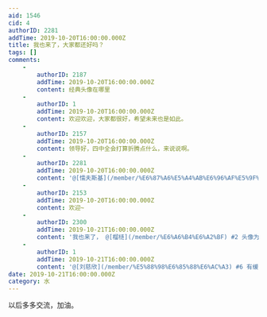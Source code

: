 ```yaml
---
aid: 1546
cid: 4
authorID: 2281
addTime: 2019-10-20T16:00:00.000Z
title: 我也来了，大家都还好吗？
tags: []
comments:
    -
        authorID: 2187
        addTime: 2019-10-20T16:00:00.000Z
        content: 经典头像在哪里
    -
        authorID: 1
        addTime: 2019-10-20T16:00:00.000Z
        content: 欢迎欢迎，大家都很好，希望未来也是如此。
    -
        authorID: 2157
        addTime: 2019-10-20T16:00:00.000Z
        content: 领导好，四中全会打算折腾点什么，来说说啊。
    -
        authorID: 2281
        addTime: 2019-10-20T16:00:00.000Z
        content: '@[懦夫斯基](/member/%E6%87%A6%E5%A4%AB%E6%96%AF%E5%9F%BA) #3 提拔陈敏尔'
    -
        authorID: 2153
        addTime: 2019-10-20T16:00:00.000Z
        content: 欢迎~
    -
        authorID: 2300
        addTime: 2019-10-21T16:00:00.000Z
        content: '我也来了， @[榴梿](/member/%E6%A6%B4%E6%A2%BF) #2 头像为啥改了也没变。。。'
    -
        authorID: 1
        addTime: 2019-10-21T16:00:00.000Z
        content: '@[刘慈欣](/member/%E5%88%98%E6%85%88%E6%AC%A3) #6 有缓存，我这里看到的已经变了'
date: 2019-10-21T16:00:00.000Z
category: 水
---
```


以后多多交流，加油。
